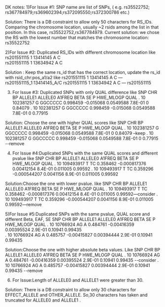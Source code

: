 DK notes:
1)For Issue #1: SNP name are list of SNPs,
( e.g. rs35522752; rs367784979;rs369602394;rs372095550;rs372300786 etc.)

Solution: There is a DB constraint to allow only 50 characters for RS_IDs.
Comparing the chromosome location, usually ~2 rsids among the list in that position. In this case, rs35522752,rs367784979. 
Current solution: we chose the RS with the lowest number that matches the chromosome location: rs35522752

2)For Issue #2: Duplicated RS_IDs with different chromosome location like 
rs201551115     1     13414145     A     C     
rs201551115     1     13634942     A     C 

Solution : Keep the same rs_id that has the correct location, update the rs_id with rsid_chr:pos_a1/a2 like
rs201551115     1     13414145     A     C    — rs201551115_1:13414145_A/C
rs201551115     1     13634942     A     C    — rs201551115

3) For Issue #3: Duplicated SNPs with only QUAL difference like
SNP     CHR     BP      ALLELE1 ALLELE0 A1FREQ  BETA    SE      P       HWE_MLOGP       QUAL
.       10      102381257       G       GGCCCCC 0.998459        -0.015068       0.0549588       7.8E-01 0       0.84079 
.       10      102381257       G       GGCCCCC 0.998459        -0.015068       0.0549588       7.8E-01 0       0.77915

Solution: Choose the one with higher QUAL scores like
SNP     CHR     BP      ALLELE1 ALLELE0 A1FREQ  BETA    SE      P       HWE_MLOGP       QUAL
.       10      102381257       G       GGCCCCC 0.998459        -0.015068       0.0549588       7.8E-01 0       0.84079 –keep
.       10      102381257       G       GGCCCCC 0.998459        -0.015068       0.0549588       7.8E-01 0       0.77915 --remove

4) For Issue #4:Duplicated SNPs with the same QUAL scores and different pvalue like
SNP     CHR     BP      ALLELE1 ALLELE0 A1FREQ  BETA    SE      P       HWE_MLOGP       QUAL
.      10     109493917     T      TC     0.358462      -0.000817376  0.00412154    8.4E-01       0.011005       0.99592
.      10     109493917     T      TC     0.359296      -0.000544207  0.0041156     8.9E-01       0.011005       0.99592

Solution:Choose the one with lower pvalue. like
SNP     CHR     BP      ALLELE1 ALLELE0 A1FREQ  BETA    SE      P       HWE_MLOGP       QUAL
.      10     109493917     T      TC     0.358462      -0.000817376  0.00412154    8.4E-01       0.011005       0.99592—consider
.      10     109493917     T      TC     0.359296      -0.000544207  0.0041156     8.9E-01       0.011005       0.99592—remove

5)For Issue #5:Duplicated SNPs with the same pvalue, QUAL score and different Beta, EAF, SE
SNP     CHR     BP      ALLELE1 ALLELE0 A1FREQ  BETA    SE      P       HWE_MLOGP       QUAL
.       10      10766924        AG      A       0.484761        -0.00416359     0.00395524      2.9E-01 0.10941 0.99435  
.       10      10766924        AG      A       0.485757        -0.00415827     0.00394444      2.9E-01 0.10941 0.99435 

Solution:Choose the one with higher absolute beta values. Like
SNP     CHR     BP      ALLELE1 ALLELE0 A1FREQ  BETA    SE      P       HWE_MLOGP       QUAL
.       10      10766924        AG      A       0.484761        -0.00416359     0.00395524      2.9E-01 0.10941 0.99435   --consider
.       10      10766924        AG      A       0.485757        -0.00415827     0.00394444      2.9E-01 0.10941 0.99435    --remove

6) For Issue:Length of ALLELE0 and ALLELE1  were greater than 30.

Solution: There is a DB constraint to allow only 30 characters for EFFECT_ALLELE and OTHER_ALLELE.
So,30 characters has taken and truncated for  ALLELE0 and ALLELE1 .


